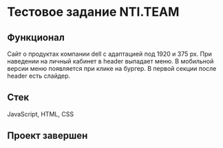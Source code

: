 # Тестовое задание NTI.TEAM

## Функционал
Сайт о продуктах компании dell с адаптацией под 1920 и 375 px. При наведении на личный кабинет в header выпадает меню. В мобильной версии меню появляется при клике на бургер. В первой секции после header есть слайдер.


## Стек
JavaScript, HTML, CSS

## Проект завершен
